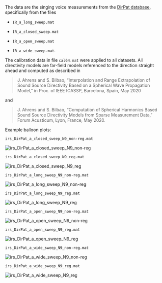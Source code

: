 The data are the singing voice measurements from the [DirPat database](https://opendata.iem.at/projects/dirpat/), specifically from the files

* `IR_a_long_sweep.mat`

* `IR_a_closed_sweep.mat`

* `IR_a_open_sweep.mat`

* `IR_a_wide_sweep.mat`.

The calibration data in file `cal64.mat` were applied to all datasets. All directivity models are far-field models referenced to the direction straight ahead and computed as described in 

> J. Ahrens and S. Bilbao, “Interpolation and Range Extrapolation of Sound Source Directivity Based on a Spherical Wave Propagation Model,” in Proc. of IEEE ICASSP, Barcelona, Spain, May 2020

and

> J. Ahrens and S. Bilbao, “Computation of Spherical Harmonics Based Sound Source Directivity Models from Sparse Measurement Data,” Forum Acusticum, Lyon, France, May 2020.



Example balloon plots: 

`irs_DirPat_a_closed_sweep_N9_non-reg.mat`

![irs_DirPat_a_closed_sweep_N9_non-reg](irs_DirPat_a_closed_sweep_N9_non-reg.png "irs_DirPat_a_closed_sweep_N9_non-reg")

`irs_DirPat_a_closed_sweep_N9_reg.mat` 

![irs_DirPat_a_closed_sweep_N9_reg](irs_DirPat_a_closed_sweep_N9_reg.png "irs_DirPat_a_closed_sweep_N9_reg")

`irs_DirPat_a_long_sweep_N9_non-reg.mat`

![irs_DirPat_a_long_sweep_N9_non-reg](irs_DirPat_a_long_sweep_N9_non-reg.png "irs_DirPat_a_long_sweep_N9_non-reg")

`irs_DirPat_a_long_sweep_N9_reg.mat` 

![irs_DirPat_a_long_sweep_N9_reg](irs_DirPat_a_long_sweep_N9_reg.png "irs_DirPat_a_long_sweep_N9_reg")

`irs_DirPat_a_open_sweep_N9_non-reg.mat`

![irs_DirPat_a_open_sweep_N9_non-reg](irs_DirPat_a_open_sweep_N9_non-reg.png "irs_DirPat_a_open_sweep_N9_non-reg")

`irs_DirPat_a_open_sweep_N9_reg.mat`

![irs_DirPat_a_open_sweep_N9_reg](irs_DirPat_a_open_sweep_N9_reg.png "irs_DirPat_a_open_sweep_N9_reg")

`irs_DirPat_a_wide_sweep_N9_non-reg.mat`

![irs_DirPat_a_wide_sweep_N9_non-reg](irs_DirPat_a_wide_sweep_N9_non-reg.png "irs_DirPat_a_wide_sweep_N9_non-reg")

`irs_DirPat_a_wide_sweep_N9_reg.mat`

![irs_DirPat_a_wide_sweep_N9_reg](irs_DirPat_a_wide_sweep_N9_reg.png "irs_DirPat_a_wide_sweep_N9_reg")

